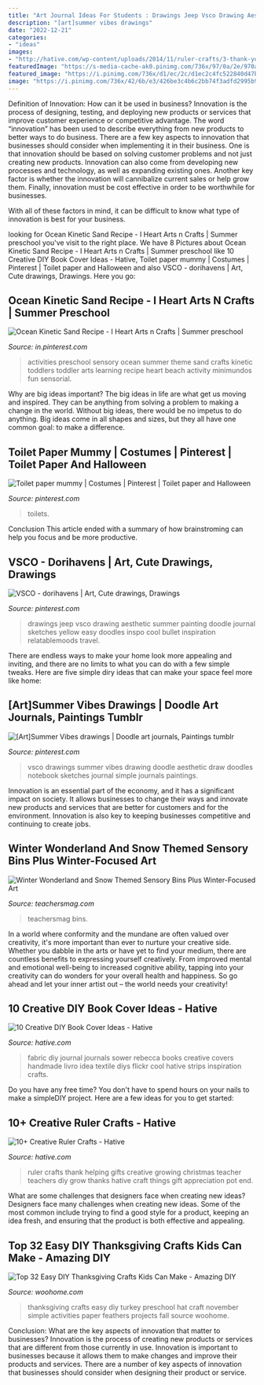 ```yaml
---
title: "Art Journal Ideas For Students : Drawings Jeep Vsco Drawing Aesthetic Summer Painting Doodle Journal Sketches Yellow Easy Doodles Inspo Cool Bullet Inspiration Relatablemoods Travel"
description: "[art]summer vibes drawings"
date: "2022-12-21"
categories:
- "ideas"
images:
- "http://hative.com/wp-content/uploads/2014/11/ruler-crafts/3-thank-you-for-helping-me-growing.jpg"
featuredImage: "https://s-media-cache-ak0.pinimg.com/736x/97/0a/2e/970a2eb9c4cdca2cd9939e3fd04fab90--toilet-paper-halloween-party.jpg"
featured_image: "https://i.pinimg.com/736x/d1/ec/2c/d1ec2c4fc522840d47b0311e7dad5bce.jpg"
image: "https://i.pinimg.com/736x/42/6b/e3/426be3c4b6c2bb74f3adfd2995b9937d.jpg"
---
```



Definition of Innovation: How can it be used in business?
Innovation is the process of designing, testing, and deploying new products or services that improve customer experience or competitive advantage. The word “innovation” has been used to describe everything from new products to better ways to do business.
There are a few key aspects to innovation that businesses should consider when implementing it in their business. One is that innovation should be based on solving customer problems and not just creating new products. Innovation can also come from developing new processes and technology, as well as expanding existing ones. Another key factor is whether the innovation will cannibalize current sales or help grow them. Finally, innovation must be cost effective in order to be worthwhile for businesses.

With all of these factors in mind, it can be difficult to know what type of innovation is best for your business.

	

		
looking for Ocean Kinetic Sand Recipe - I Heart Arts n Crafts | Summer preschool you've visit to the right place. We have 8 Pictures about Ocean Kinetic Sand Recipe - I Heart Arts n Crafts | Summer preschool like 10 Creative DIY Book Cover Ideas - Hative, Toilet paper mummy | Costumes | Pinterest | Toilet paper and Halloween and also VSCO - dorihavens | Art, Cute drawings, Drawings. Here you go:
		
    
## Ocean Kinetic Sand Recipe - I Heart Arts N Crafts | Summer Preschool

<img loading=lazy src="https://i.pinimg.com/736x/d1/ec/2c/d1ec2c4fc522840d47b0311e7dad5bce.jpg" onerror="this.onerror=null;this.src='https://tse1.mm.bing.net/th?id=OIP.zCaeVn-9T7C-d-zqUzQeCQHaNK&amp;pid=15.1';" alt="Ocean Kinetic Sand Recipe - I Heart Arts n Crafts | Summer preschool">

_Source: in.pinterest.com_

>activities preschool sensory ocean summer theme sand crafts kinetic toddlers toddler arts learning recipe heart beach activity minimundos fun sensorial. 

	

Why are big ideas important?
The big ideas in life are what get us moving and inspired. They can be anything from solving a problem to making a change in the world. Without big ideas, there would be no impetus to do anything. Big ideas come in all shapes and sizes, but they all have one common goal: to make a difference.

    
## Toilet Paper Mummy | Costumes | Pinterest | Toilet Paper And Halloween

<img loading=lazy src="https://s-media-cache-ak0.pinimg.com/736x/97/0a/2e/970a2eb9c4cdca2cd9939e3fd04fab90--toilet-paper-halloween-party.jpg" onerror="this.onerror=null;this.src='https://tse2.mm.bing.net/th?id=OIP.9o0HJ0MsYIGw13ge-mR-4wHaJ4&amp;pid=15.1';" alt="Toilet paper mummy | Costumes | Pinterest | Toilet paper and Halloween">

_Source: pinterest.com_

>toilets. 

	

Conclusion
This article ended with a summary of how brainstroming can help you focus and be more productive.

    
## VSCO - Dorihavens | Art, Cute Drawings, Drawings

<img loading=lazy src="https://i.pinimg.com/736x/6d/2d/fb/6d2dfbf1eb57224fc51381165ad9c3f0.jpg" onerror="this.onerror=null;this.src='https://tse2.mm.bing.net/th?id=OIP.TQX6bXeOp4MuTnIb-XL9UAHaKV&amp;pid=15.1';" alt="VSCO - dorihavens | Art, Cute drawings, Drawings">

_Source: pinterest.com_

>drawings jeep vsco drawing aesthetic summer painting doodle journal sketches yellow easy doodles inspo cool bullet inspiration relatablemoods travel. 

	

There are endless ways to make your home look more appealing and inviting, and there are no limits to what you can do with a few simple tweaks. Here are five simple diry ideas that can make your space feel more like home:

    
## [Art]Summer Vibes Drawings | Doodle Art Journals, Paintings Tumblr

<img loading=lazy src="https://i.pinimg.com/736x/42/6b/e3/426be3c4b6c2bb74f3adfd2995b9937d.jpg" onerror="this.onerror=null;this.src='https://tse1.mm.bing.net/th?id=OIP.IOnvInW5Ncctvl5zXdyJ2AAAAA&amp;pid=15.1';" alt="[Art]Summer Vibes drawings | Doodle art journals, Paintings tumblr">

_Source: pinterest.com_

>vsco drawings summer vibes drawing doodle aesthetic draw doodles notebook sketches journal simple journals paintings. 

	

Innovation is an essential part of the economy, and it has a significant impact on society. It allows businesses to change their ways and innovate new products and services that are better for customers and for the environment. Innovation is also key to keeping businesses competitive and continuing to create jobs.

    
## Winter Wonderland And Snow Themed Sensory Bins Plus Winter-Focused Art

<img loading=lazy src="http://teachersmag.com/wp-content/uploads/2020/02/7394C659-6EC7-488D-825D-067507176170-768x1024.jpeg" onerror="this.onerror=null;this.src='https://tse3.mm.bing.net/th?id=OIP.MtfQE5mDSWu89pWcqjRl4wHaJ4&amp;pid=15.1';" alt="Winter Wonderland and Snow Themed Sensory Bins Plus Winter-Focused Art">

_Source: teachersmag.com_

>teachersmag bins. 

	

In a world where conformity and the mundane are often valued over creativity, it's more important than ever to nurture your creative side. Whether you dabble in the arts or have yet to find your medium, there are countless benefits to expressing yourself creatively. From improved mental and emotional well-being to increased cognitive ability, tapping into your creativity can do wonders for your overall health and happiness. So go ahead and let your inner artist out – the world needs your creativity!

    
## 10 Creative DIY Book Cover Ideas - Hative

<img loading=lazy src="https://hative.com/wp-content/uploads/2014/09/diy-book-cover-ideas/9-fabric-cover-idea.jpg" onerror="this.onerror=null;this.src='https://tse4.mm.bing.net/th?id=OIP.1-2KxgCFvQz54Rzd8kNfPAHaJ7&amp;pid=15.1';" alt="10 Creative DIY Book Cover Ideas - Hative">

_Source: hative.com_

>fabric diy journal journals sower rebecca books creative covers handmade livro idea textile diys flickr cool hative strips inspiration crafts. 

	

Do you have any free time? You don't have to spend hours on your nails to make a simpleDIY project. Here are a few ideas for you to get started: 

    
## 10+ Creative Ruler Crafts - Hative

<img loading=lazy src="http://hative.com/wp-content/uploads/2014/11/ruler-crafts/3-thank-you-for-helping-me-growing.jpg" onerror="this.onerror=null;this.src='https://tse1.mm.bing.net/th?id=OIP.7iB7KpekDrrpHw3-Ax2wWwHaLG&amp;pid=15.1';" alt="10+ Creative Ruler Crafts - Hative">

_Source: hative.com_

>ruler crafts thank helping gifts creative growing christmas teacher teachers diy grow thanks hative craft things gift appreciation pot end. 

	

What are some challenges that designers face when creating new ideas?
Designers face many challenges when creating new ideas. Some of the most common include trying to find a good style for a product, keeping an idea fresh, and ensuring that the product is both effective and appealing.

    
## Top 32 Easy DIY Thanksgiving Crafts Kids Can Make - Amazing DIY

<img loading=lazy src="http://www.woohome.com/wp-content/uploads/2013/11/Thanksgiving-Crafts-Kids-Can-Make-23.jpg" onerror="this.onerror=null;this.src='https://tse2.mm.bing.net/th?id=OIP.V6_dBzJFu3stXDh_TdnQhQHaJ4&amp;pid=15.1';" alt="Top 32 Easy DIY Thanksgiving Crafts Kids Can Make - Amazing DIY">

_Source: woohome.com_

>thanksgiving crafts easy diy turkey preschool hat craft november simple activities paper feathers projects fall source woohome. 

	

Conclusion: What are the key aspects of innovation that matter to businesses?
Innovation is the process of creating new products or services that are different from those currently in use. Innovation is important to businesses because it allows them to make changes and improve their products and services. There are a number of key aspects of innovation that businesses should consider when designing their product or service.

